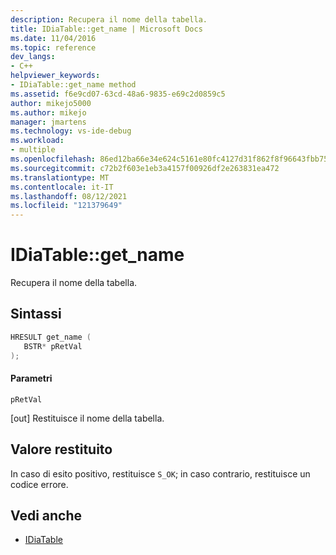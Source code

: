 ```yaml
---
description: Recupera il nome della tabella.
title: IDiaTable::get_name | Microsoft Docs
ms.date: 11/04/2016
ms.topic: reference
dev_langs:
- C++
helpviewer_keywords:
- IDiaTable::get_name method
ms.assetid: f6e9cd07-63cd-48a6-9835-e69c2d0859c5
author: mikejo5000
ms.author: mikejo
manager: jmartens
ms.technology: vs-ide-debug
ms.workload:
- multiple
ms.openlocfilehash: 86ed12ba66e34e624c5161e80fc4127d31f862f8f96643fbb75080934d8405de
ms.sourcegitcommit: c72b2f603e1eb3a4157f00926df2e263831ea472
ms.translationtype: MT
ms.contentlocale: it-IT
ms.lasthandoff: 08/12/2021
ms.locfileid: "121379649"
---
```

# <a name="idiatableget_name"></a>IDiaTable::get_name
Recupera il nome della tabella.

## <a name="syntax"></a>Sintassi

```C++
HRESULT get_name ( 
   BSTR* pRetVal
);
```

#### <a name="parameters"></a>Parametri
 `pRetVal`

[out] Restituisce il nome della tabella.

## <a name="return-value"></a>Valore restituito
 In caso di esito positivo, restituisce `S_OK`; in caso contrario, restituisce un codice errore.

## <a name="see-also"></a>Vedi anche
- [IDiaTable](../../debugger/debug-interface-access/idiatable.md)
